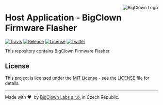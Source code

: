 <a href="https://www.bigclown.com"><img src="https://s3.eu-central-1.amazonaws.com/bigclown/gh-readme-logo.png" alt="BigClown Logo" align="right"></a>

# Host Application - BigClown Firmware Flasher

[![Travis](https://img.shields.io/travis/bigclownlabs/bch-firmware-flasher/master.svg)](https://travis-ci.org/bigclownlabs/bch-firmware-flasher)
[![Release](https://img.shields.io/github/release/bigclownlabs/bch-firmware-flasher.svg)](https://github.com/bigclownlabs/bch-firmware-flasher/releases)
[![License](https://img.shields.io/github/license/bigclownlabs/bch-firmware-flasher.svg)](https://github.com/bigclownlabs/bch-firmware-flasher/blob/master/LICENSE)
[![Twitter](https://img.shields.io/twitter/follow/BigClownLabs.svg?style=social&label=Follow)](https://twitter.com/BigClownLabs)

This repository contains BigClown Firmware Flasher.


## License

This project is licensed under the [MIT License](https://opensource.org/licenses/MIT/) - see the [LICENSE](LICENSE) file for details.

---

Made with &#x2764;&nbsp; by [BigClown Labs s.r.o.](https://www.bigclown.com) in Czech Republic.
